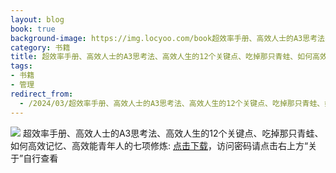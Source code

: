 ```yaml
---
layout: blog
book: true
background-image: https://img.locyoo.com/book超效率手册、高效人士的A3思考法、高效人生的12个关键点、吃掉那只青蛙、如何高效记忆、高效能青年人的七项修炼.jpg
category: 书籍
title: 超效率手册、高效人士的A3思考法、高效人生的12个关键点、吃掉那只青蛙、如何高效记忆、高效能青年人的七项修炼
tags:
- 书籍
- 管理
redirect_from:
  - /2024/03/超效率手册、高效人士的A3思考法、高效人生的12个关键点、吃掉那只青蛙、如何高效记忆、高效能青年人的七项修炼/
---
```

![](https://img.locyoo.com/book超效率手册、高效人士的A3思考法、高效人生的12个关键点、吃掉那只青蛙、如何高效记忆、高效能青年人的七项修炼.jpg)
超效率手册、高效人士的A3思考法、高效人生的12个关键点、吃掉那只青蛙、如何高效记忆、高效能青年人的七项修炼: <a name = "ref1" href="https://url18.ctfile.com/f/50983618-1269463252-20fba8?p=3619">点击下载</a>，访问密码请点击右上方“关于”自行查看